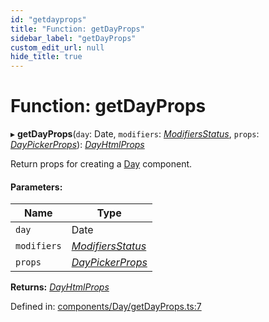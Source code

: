 ```yaml
---
id: "getdayprops"
title: "Function: getDayProps"
sidebar_label: "getDayProps"
custom_edit_url: null
hide_title: true
---
```


# Function: getDayProps

▸ **getDayProps**(`day`: Date, `modifiers`: [*ModifiersStatus*](../types/modifiersstatus.md), `props`: [*DayPickerProps*](../interfaces/daypickerprops.md)): [*DayHtmlProps*](../types/dayhtmlprops.md)

Return props for creating a [Day](day.md) component.

#### Parameters:

Name | Type |
------ | ------ |
`day` | Date |
`modifiers` | [*ModifiersStatus*](../types/modifiersstatus.md) |
`props` | [*DayPickerProps*](../interfaces/daypickerprops.md) |

**Returns:** [*DayHtmlProps*](../types/dayhtmlprops.md)

Defined in: [components/Day/getDayProps.ts:7](https://github.com/gpbl/react-day-picker/blob/a5117a0c/packages/react-day-picker/src/components/Day/getDayProps.ts#L7)
